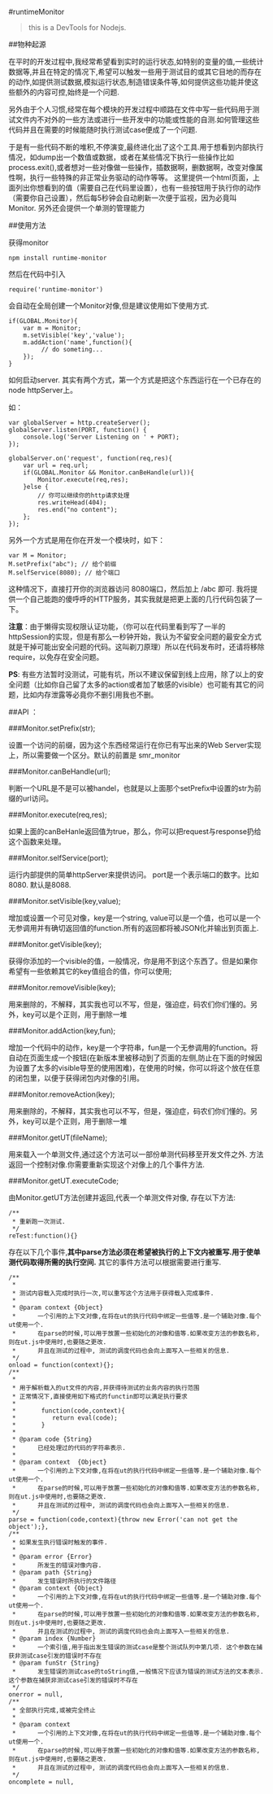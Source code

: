 #runtimeMonitor

>this is a DevTools for Nodejs.

##物种起源

在平时的开发过程中,我经常希望看到实时的运行状态,如特别的变量的值,一些统计数据等,并且在特定的情况下,希望可以触发一些用于测试目的或其它目地的而存在的动作,如提供测试数据,模拟运行状态,制造错误条件等,如何提供这些功能并使这些额外的内容可控,始终是一个问题.

另外由于个人习惯,经常在每个模块的开发过程中顺路在文件中写一些代码用于测试文件内不对外的一些方法或进行一些开发中的功能或性能的自测.如何管理这些代码并且在需要的时候能随时执行测试case便成了一个问题.

于是有一些代码不断的堆积,不停演变,最终进化出了这个工具.用于想看到内部执行情况，如dump出一个数值或数据，或者在某些情况下执行一些操作比如process.exit(),或者想对一些对像做一些操作，插数据啊，删数据啊，改变对像属性啊，执行一些特殊的非正常业务驱动的动作等等。 这里提供一个html页面，上面列出你想看到的值（需要自己在代码里设置），也有一些按钮用于执行你的动作（需要你自己设置），然后每5秒钟会自动刷新一次便于监视，因为必竟叫 Monitor. 另外还会提供一个单测的管理能力

##使用方法

获得monitor

	npm install runtime-monitor

然后在代码中引入

	require('runtime-monitor')

会自动在全局创建一个Monitor对像,但是建议使用如下使用方式.

    if(GLOBAL.Monitor){
        var m = Monitor;
        m.setVisible('key','value');
        m.addAction('name',function(){
             // do someting...
        });
    }

如何启动server. 其实有两个方式，第一个方式是把这个东西运行在一个已存在的node httpServer上。

如：

    var globalServer = http.createServer();
    globalServer.listen(PORT, function() {
        console.log('Server Listening on ' + PORT);
    });

    globalServer.on('request', function(req,res){
        var url = req.url;
        if(GLOBAL.Monitor && Monitor.canBeHandle(url)){
            Monitor.execute(req,res);
        }else {
    		// 你可以继续你的http请求处理
            res.writeHead(404);
            res.end("no content");
    	};
    });
    
另外一个方式是用在你在开发一个模块时，如下：

    var M = Monitor; 
    M.setPrefix("abc"); // 给个前缀
    M.selfService(8080); // 给个端口

这种情况下，直接打开你的浏览器访问 8080端口，然后加上 /abc 即可. 我将提供一个自己能跑的傻呼呼的HTTP服务，其实我就是把更上面的几行代码包装了一下。

**注意**：由于懒得实现权限认证功能，（你可以在代码里看到写了一半的httpSession的实现，但是有那么一秒钟开始，我认为不留安全问题的最安全方式就是干掉可能出安全问题的代码。这叫剃刀原理）所以在代码发布时，还请将移除require，以免存在安全问题。

**PS**: 有些方法暂时没测试，可能有坑，所以不建议保留到线上应用，除了以上的安全问题（比如你自己留了太多的action或者加了敏感的visible）也可能有其它的问题，比如内存泄露等必竟你不删引用我也不删。

##API ：

###Monitor.setPrefix(str); 

设置一个访问的前缀，因为这个东西经常运行在你已有写出来的Web Server实现上，所以需要做一个区分。默认的前置是 smr_monitor

###Monitor.canBeHandle(url); 

判断一个URL是不是可以被handel，也就是以上面那个setPrefix中设置的str为前缀的url访问。

###Monitor.execute(req,res); 

如果上面的canBeHanle返回值为true，那么，你可以把request与response扔给这个函数来处理。

###Monitor.selfService(port); 

运行内部提供的简单httpServer来提供访问。 port是一个表示端口的数字。比如 8080. 默认是8088.

###Monitor.setVisible(key,value); 

增加或设置一个可见对像，key是一个string, value可以是一个值，也可以是一个无参调用并有确切返回值的function.所有的返回都将被JSON化并输出到页面上.

###Monitor.getVisible(key); 

获得你添加的一个visible的值，一般情况，你是用不到这个东西了。但是如果你希望有一些依赖其它的key值组合的值，你可以使用;

###Monitor.removeVisible(key); 

用来删除的，不解释，其实我也可以不写，但是，强迫症，码农们你们懂的。另外，key可以是个正则，用于删除一堆

###Monitor.addAction(key,fun); 

增加一个代码中的动作，key是一个字符串，fun是一个无参调用的function。将自动在页面生成一个按钮(在新版本里被移动到了页面的左侧,防止在下面的时候因为设置了太多的visible导至的使用困难)，在使用的时候，你可以将这个放在任意的闭包里，以便于获得闭包内对像的引用。

###Monitor.removeAction(key); 

用来删除的，不解释，其实我也可以不写，但是，强迫症，码农们你们懂的。另外，key可以是个正则，用于删除一堆

###Monitor.getUT(fileName);

用来载入一个单测文件,通过这个方法可以一部份单测代码移至开发文件之外. 方法返回一个控制对像.你需要重新实现这个对像上的几个事件方法.

###Monitor.getUT.executeCode;

由Monitor.getUT方法创建并返回,代表一个单测文件对像, 存在以下方法:

	/**
	 * 重新跑一次测试.
	 */
	reTest:function(){}

存在以下几个事件,**其中parse方法必须在希望被执行的上下文内被重写.用于使单测代码取得所需的执行空间.** 其它的事件方法可以根据需要进行重写.

	/**
	 * 
	 * 测试内容载入完成时执行一次,可以重写这个方法用于获得载入完成事件.
	 * 
	 * @param context {Object}
	 *      一个引用的上下文对像,在将在ut的执行代码中绑定一些值等.是一个辅助对像.每个ut使用一个.
	 *      在parse的时候,可以用于放置一些初始化的对像和值等.如果改变方法的参数名称,则在ut.js中使用时,也要随之更改.
	 *      并且在测试的过程中, 测试的调度代码也会向上面写入一些相关的信息.
	 */
	onload = function(context){};
	/**
	 * 
	 * 用于解析载入的ut文件的内容,并获得待测试的业务内容的执行范围
	 * 正常情况下,直接使用如下格式的functin即可以满足执行要求
	 * 
	 *       function(code,context){
	 *          return eval(code);
	 *       }
	 * 
	 * @param code {String}
	 *      已经处理过的代码的字符串表示.
	 *      
	 * @param context  {Object}
	 *      一个引用的上下文对像,在将在ut的执行代码中绑定一些值等.是一个辅助对像.每个ut使用一个.
	 *      在parse的时候,可以用于放置一些初始化的对像和值等.如果改变方法的参数名称,则在ut.js中使用时,也要随之更改.
	 *      并且在测试的过程中, 测试的调度代码也会向上面写入一些相关的信息.
	 */
	parse = function(code,context){throw new Error('can not get the object');},
	/**
	 * 如果发生执行错误时触发的事件.
	 * 
	 * @param error {Error} 
	 *      所发生的错误对像内容.
	 * @param path {String}
	 *      发生错误时所执行的文件路径
	 * @param context {Object}
	 *      一个引用的上下文对像,在将在ut的执行代码中绑定一些值等.是一个辅助对像.每个ut使用一个.
	 *      在parse的时候,可以用于放置一些初始化的对像和值等.如果改变方法的参数名称,则在ut.js中使用时,也要随之更改.
	 *      并且在测试的过程中, 测试的调度代码也会向上面写入一些相关的信息.
	 * @param index {Number}
	 * 		一个索引值,用于指出发生错误的测试case是整个测试队列中第几项. 这个参数在捕获非测试case引发的错误时不存在
	 * @param funStr {String}
	 * 		发生错误的测试case的toString值,一般情况下应该为错误的测试方法的文本表示. 这个参数在捕获非测试case引发的错误时不存在
	 */
	onerror = null,
	/**
	 * 全部执行完成,或被完全终止
	 * 
	 * @param context
	 *      一个引用的上下文对像,在将在ut的执行代码中绑定一些值等.是一个辅助对像.每个ut使用一个.
	 *      在parse的时候,可以用于放置一些初始化的对像和值等.如果改变方法的参数名称,则在ut.js中使用时,也要随之更改.
	 *      并且在测试的过程中, 测试的调度代码也会向上面写入一些相关的信息.
	 */
	oncomplete = null,
